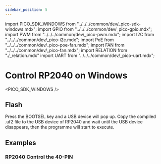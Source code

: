 ```yaml
---
sidebar_position: 5
---
```


import PICO_SDK_WINDOWS from "../../../common/dev/\_pico-sdk-windows.mdx";
import GPIO from "../../../common/dev/\_pico-gpio.mdx";
import PWM from "../../../common/dev/\_pico-pwm.mdx";
import I2C from "../../../common/dev/\_pico-i2c.mdx";
import PoE from "../../../common/dev/\_pico-poe-fan.mdx";
import FAN from "../../../common/dev/\_pico-fan.mdx";
import RELATION from "./\_relation.mdx"
import UART from "../../../common/dev/\_pico-uart.mdx";

# Control RP2040 on Windows

<PICO_SDK_WINDOWS />

## Flash

Press the BOOTSEL key and a USB device will pop up. Copy the compiled .uf2 file to the USB device of RP2040 and wait until the USB device disappears, then the programme will start to execute.

## Examples

### RP2040 Control the 40-PIN

<Tabs queryString="type">
    <TabItem value="GPIO">
       <GPIO flash_url="./flash" gpio_definition="./gpio" product_name="Radxa X4"  led_pin="PIN_5" />
    </TabItem>
    <TabItem value="I2C">
        <I2C flash_url="./flash" product_name="Radxa X4"  scl_pin="PIN_5" sda_pin="PIN_3" />
    </TabItem>
     <TabItem value="PWM">
       <PWM flash_url="./flash" product_name="Radxa X4" led_pin="PIN_5" />
    </TabItem>
     <TabItem value="PoE FAN">
       <PoE flash_url="./flash" product_name="Radxa X4" poe_name="Radxa 25W PoE+ HAT X4 Special" poe_img="/img/x/x4/25w_poe_plus_for_x4_04.webp" />
    </TabItem>
     <TabItem value="UART">
      <UART flash_url="./flash" tty_num="ttyS4" />
    </TabItem>
</Tabs>
